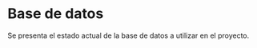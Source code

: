 # Base de datos

Se presenta el estado actual de la base de datos a utilizar en el proyecto.

[logo]: [https://github.com/certificados-test/db/blob/main/ASSETS/ER.png?raw=true](https://raw.githubusercontent.com/certificados-test/db/main/ASSETS/ER.png?token=GHSAT0AAAAAAB22LJRI3ZWHPILQI2UJQXPIY3GWP6A) "ER certificados-test"

 

